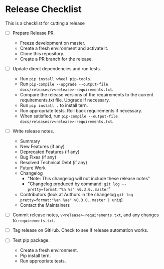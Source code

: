 # Release Checklist

This is a checklist for cutting a release

- [ ] Prepare Release PR.
    * Freeze development on master.
    * Create a fresh environment and activate it.
    * Clone this repository.
    * Create a PR branch for the release.

- [ ] Update direct dependencies and run tests.
    * Run `pip install wheel pip-tools`.
    * Run `pip-compile --upgrade --output-file docs/releases/v<release>-requirements.txt`.
    * Compare the release versions of the requirements to the current requirements.txt file. Upgrade if necessary.
    * Run `pip install .` to install tern.
    * Run appropriate tests. Roll back requirements if necessary.
    * When satisfied, run `pip-compile --output-file docs/releases/v<release>-requirements.txt`.

- [ ] Write release notes.
    * Summary
    * New Features (if any)
    * Deprecated Features (if any)
    * Bug Fixes (if any)
    * Resolved Technical Debt (if any)
    * Future Work
    * Changelog
        * "Note: This changelog will not include these release notes"
        * "Changelog produced by command: `git log --pretty=format:"%h %s" v0.3.0..master`"
    * Contributors (look at Authors in the changelog `git log --pretty=format:"%an %ae" v0.3.0..master | uniq`)
    * Contact the Maintainers

- [ ] Commit release notes, `v<release>-requirements.txt`, and any changes to `requirements.txt`.

- [ ] Tag release on GitHub. Check to see if release automation works.

- [ ] Test pip package.
    * Create a fresh environment.
    * Pip install tern.
    * Run appropriate tests.

